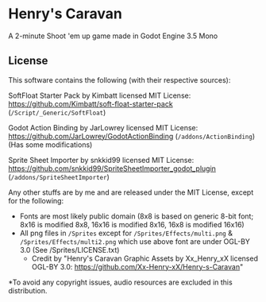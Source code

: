 # Henry's Caravan
A 2-minute Shoot 'em up game made in Godot Engine 3.5 Mono

## License
This software contains the following (with their respective sources):

SoftFloat Starter Pack by Kimbatt licensed MIT License: https://github.com/Kimbatt/soft-float-starter-pack
(`/Script/_Generic/SoftFloat`)

Godot Action Binding by JarLowrey licensed MIT License: https://github.com/JarLowrey/GodotActionBinding
(`/addons/ActionBinding`) (Has some modifications)

Sprite Sheet Importer by snkkid99 licensed MIT License: https://github.com/snkkid99/SpriteSheetImporter_godot_plugin
(`/addons/SpriteSheetImporter`)

Any other stuffs are by me and are released under the MIT License, except for the following:
- Fonts are most likely public domain (8x8 is based on generic 8-bit font; 8x16 is modified 8x8, 16x16 is modified 8x16, 16x8 is modified 16x16)
- All png files in `/Sprites` except for `/Sprites/Effects/multi.png` & `/Sprites/Effects/multi2.png` which use above font are under OGL-BY 3.0 (See /Sprites/LICENSE.txt)
  - Credit by "Henry's Caravan Graphic Assets by Xx_Henry_xX licensed OGL-BY 3.0: https://github.com/Xx-Henry-xX/Henry-s-Caravan"

*To avoid any copyright issues, audio resources are excluded in this distribution.
